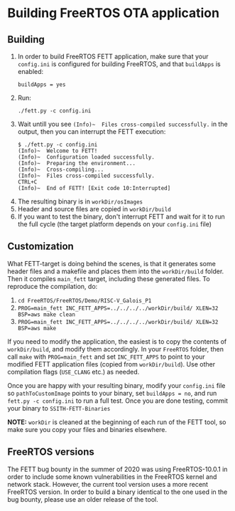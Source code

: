 # Building FreeRTOS OTA application

## Building
1. In order to build FreeRTOS FETT application, make sure that your `config.ini` is configured for building FreeRTOS, and that `buildApps` is enabled:
    ```
    buildApps = yes
    ```
2. Run:
    ```
    ./fett.py -c config.ini
    ```
3. Wait untill you see `(Info)~  Files cross-compiled successfully.` in the output, then you can interrupt the FETT execution:
    ```
    $ ./fett.py -c config.ini 
    (Info)~  Welcome to FETT!
    (Info)~  Configuration loaded successfully.
    (Info)~  Preparing the environment...
    (Info)~  Cross-compiling...
    (Info)~  Files cross-compiled successfully.
    CTRL+C
    (Info)~  End of FETT! [Exit code 10:Interrupted]
    ```
4. The resulting binary is in `workDir/osImages`
5. Header and source files are copied in `workDir/build`
5. If you want to test the binary, don't interrupt FETT and wait for it to run the full cycle (the target platform depends on your `config.ini` file)

## Customization

What FETT-target is doing behind the scenes, is that it generates some header files and a makefile and places them into the `workDir/build` folder.
Then it compiles `main_fett` target, including these generated files. To reproduce the compilation, do:

1. `cd FreeRTOS/FreeRTOS/Demo/RISC-V_Galois_P1`
2. `PROG=main_fett INC_FETT_APPS=../../../../workDir/build/ XLEN=32 BSP=aws make clean`
3. `PROG=main_fett INC_FETT_APPS=../../../../workDir/build/ XLEN=32 BSP=aws make`

If you need to modify the application, the easiest is to copy the contents of `workDir/build`, and modify them accordingly. In your `FreeRTOS` folder, then call `make` with `PROG=main_fett` and set `INC_FETT_APPS` to point to your modified FETT application files (copied from `workDir/build`).
Use other compilation flags (`USE_CLANG` etc.) as needed.

Once you are happy with your resulting binary, modify your `config.ini` file so `pathToCustomImage` points to your binary, set `buildApps = no`, and run `fett.py -c config.ini` to run a full test. Once you are done testing, commit your binary to `SSITH-FETT-Binaries`

**NOTE:** `workDir` is cleaned at the beginning of each run of the FETT tool, so make sure you copy your files and binaries elsewhere. 

## FreeRTOS versions

The FETT bug bounty in the summer of 2020 was using FreeRTOS-10.0.1 in order to include some known vulnerabilities in the FreeRTOS kernel and network stack. However, the current tool version uses a more recent FreeRTOS version. In order to build a binary identical to the one used in the bug bounty, please use an older release of the tool.